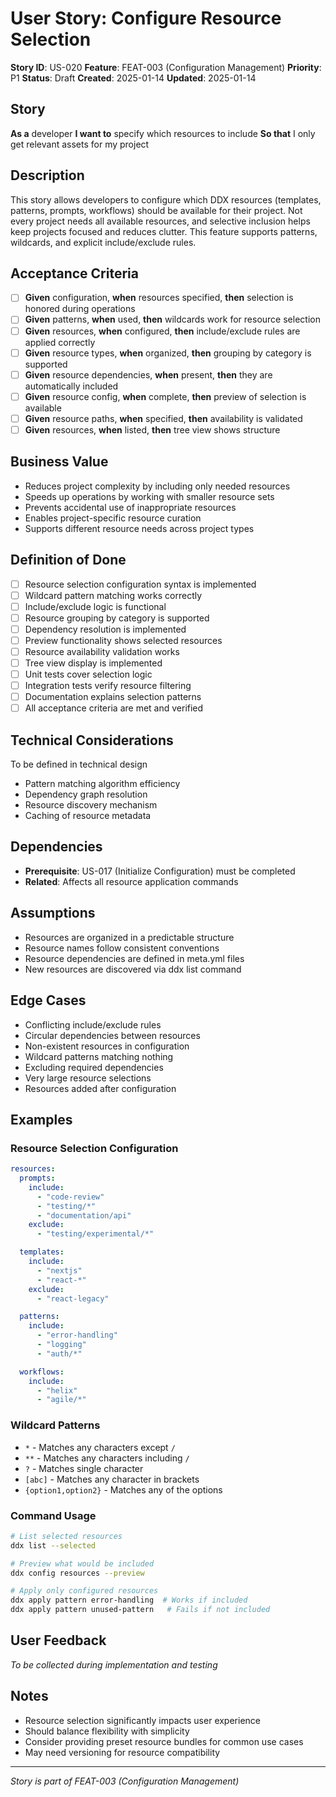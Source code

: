 # User Story: Configure Resource Selection

**Story ID**: US-020
**Feature**: FEAT-003 (Configuration Management)
**Priority**: P1
**Status**: Draft
**Created**: 2025-01-14
**Updated**: 2025-01-14

## Story
**As a** developer
**I want to** specify which resources to include
**So that** I only get relevant assets for my project

## Description
This story allows developers to configure which DDX resources (templates, patterns, prompts, workflows) should be available for their project. Not every project needs all available resources, and selective inclusion helps keep projects focused and reduces clutter. This feature supports patterns, wildcards, and explicit include/exclude rules.

## Acceptance Criteria
- [ ] **Given** configuration, **when** resources specified, **then** selection is honored during operations
- [ ] **Given** patterns, **when** used, **then** wildcards work for resource selection
- [ ] **Given** resources, **when** configured, **then** include/exclude rules are applied correctly
- [ ] **Given** resource types, **when** organized, **then** grouping by category is supported
- [ ] **Given** resource dependencies, **when** present, **then** they are automatically included
- [ ] **Given** resource config, **when** complete, **then** preview of selection is available
- [ ] **Given** resource paths, **when** specified, **then** availability is validated
- [ ] **Given** resources, **when** listed, **then** tree view shows structure

## Business Value
- Reduces project complexity by including only needed resources
- Speeds up operations by working with smaller resource sets
- Prevents accidental use of inappropriate resources
- Enables project-specific resource curation
- Supports different resource needs across project types

## Definition of Done
- [ ] Resource selection configuration syntax is implemented
- [ ] Wildcard pattern matching works correctly
- [ ] Include/exclude logic is functional
- [ ] Resource grouping by category is supported
- [ ] Dependency resolution is implemented
- [ ] Preview functionality shows selected resources
- [ ] Resource availability validation works
- [ ] Tree view display is implemented
- [ ] Unit tests cover selection logic
- [ ] Integration tests verify resource filtering
- [ ] Documentation explains selection patterns
- [ ] All acceptance criteria are met and verified

## Technical Considerations
To be defined in technical design
- Pattern matching algorithm efficiency
- Dependency graph resolution
- Resource discovery mechanism
- Caching of resource metadata

## Dependencies
- **Prerequisite**: US-017 (Initialize Configuration) must be completed
- **Related**: Affects all resource application commands

## Assumptions
- Resources are organized in a predictable structure
- Resource names follow consistent conventions
- Resource dependencies are defined in meta.yml files
- New resources are discovered via ddx list command

## Edge Cases
- Conflicting include/exclude rules
- Circular dependencies between resources
- Non-existent resources in configuration
- Wildcard patterns matching nothing
- Excluding required dependencies
- Very large resource selections
- Resources added after configuration

## Examples

### Resource Selection Configuration
```yaml
resources:
  prompts:
    include:
      - "code-review"
      - "testing/*"
      - "documentation/api"
    exclude:
      - "testing/experimental/*"

  templates:
    include:
      - "nextjs"
      - "react-*"
    exclude:
      - "react-legacy"

  patterns:
    include:
      - "error-handling"
      - "logging"
      - "auth/*"

  workflows:
    include:
      - "helix"
      - "agile/*"
```

### Wildcard Patterns
- `*` - Matches any characters except `/`
- `**` - Matches any characters including `/`
- `?` - Matches single character
- `[abc]` - Matches any character in brackets
- `{option1,option2}` - Matches any of the options

### Command Usage
```bash
# List selected resources
ddx list --selected

# Preview what would be included
ddx config resources --preview

# Apply only configured resources
ddx apply pattern error-handling  # Works if included
ddx apply pattern unused-pattern   # Fails if not included
```

## User Feedback
*To be collected during implementation and testing*

## Notes
- Resource selection significantly impacts user experience
- Should balance flexibility with simplicity
- Consider providing preset resource bundles for common use cases
- May need versioning for resource compatibility

---
*Story is part of FEAT-003 (Configuration Management)*